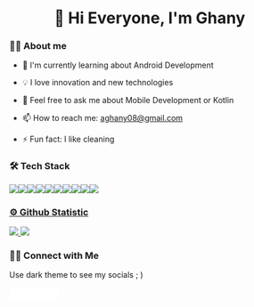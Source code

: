 <h1 align="center">👋 Hi Everyone, I'm Ghany</h1>

### 👩‍💻 About me

- 🌱 I'm currently learning about Android Development

- 💡 I love innovation and new technologies 

- 💬 Feel free to ask me about Mobile Development or Kotlin

- 📫 How to reach me: aghany08@gmail.com

- ⚡ Fun fact: I like cleaning

### 🛠 Tech Stack
<a href="https://developer.android.com/studio/intro" target="_blank"> <img align="left" src="https://img.shields.io/badge/-Android Studio-000?&logo=Android-Studio" />
  
<a href="https://kotlinlang.org" target="_blank"> <img align="left" src="https://img.shields.io/badge/-Kotlin-000?&logo=Kotlin"/>
  
<a href="https://www.jetbrains.com/idea" target="_blank"> <img align="left" src="https://img.shields.io/badge/-IntelliJ IDEA-000?&logo=IntellijIDEA"/>
  
<a href="https://code.visualstudio.com/" target="_blank"> <img align="left" src="https://img.shields.io/badge/-VSCode-000?&logo=visual-studio-code"/> 

<a href="https://www.w3schools.com/html/default.asp" target="_blank"> <img align="left" src="https://img.shields.io/badge/-HTML-000?&logo=HTML5"/>  
  
<a href="https://www.w3schools.com/css/default.asp" target="_blank"> <img align="left" src="https://img.shields.io/badge/-CSS-000?&logo=CSS3"/>
  
<a href="https://www.w3schools.com/js/default.asp" target="_blank"> <img align="left" src="https://img.shields.io/badge/-JavaScript-000?&logo=JavaScript"/>
  
<a href="https://www.python.org/" target="_blank"> <img align="left" src="https://img.shields.io/badge/-Python-000?&logo=Python"/>
  
<a href="https://git-scm.com" target="_blank"> <img align="left" src="https://img.shields.io/badge/-Git-000?&logo=Git"/>
  
<a href="https://github.com/" target="_blank"> <img align="left" src="https://img.shields.io/badge/-GitHub-000?&logo=GitHub"/>
<br>

### ⚙️ Github Statistic
<p align="left">
<a href="https://github.com/abghany">
  <img height="140em" src="https://github-readme-stats-eight-theta.vercel.app/api?username=abghany&show_icons=true&theme=dark&include_all_commits=true&count_private=true"/>
  <img height="140em" src="https://github-readme-stats-eight-theta.vercel.app/api/top-langs/?username=abghany&layout=compact&langs_count=8&theme=dark"/>
</a>
</p>

### 🤝🏻 Connect with Me
Use dark theme to see my socials ; )

<a href="https://www.linkedin.com/in/abghany08/" target="_blank"><img align="left" alt="abghany08 | LinkedIn" width="22px" src="https://github.com/Aakarsh-B/trying-repos/blob/master/linkedin.svg" />
<a href="https://instagram.com/abghany08" target="_blank"><img align="left" alt="abghany08 | Instagram" width="22px" src="https://github.com/Aakarsh-B/trying-repos/blob/master/insta.svg" />
<a href="https://www.twitter.com/abghany08" target="_blank"><img align="left" alt="abghany08 | Twitter" width="22px" src="https://github.com/Aakarsh-B/trying-repos/blob/master/twitter.svg" />
<a href="https://medium.com/@abghany08" target="_blank"><img align="left" alt="abghany08 | Medium" width="22px" src="https://github.com/Aakarsh-B/trying-repos/blob/master/medium.svg" />
